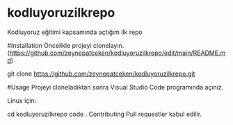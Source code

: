 # kodluyoruzilkrepo
Kodluyoruz eğitimi kapsamında açtığım ilk repo

#Installation
Öncelikle projeyi clonelayın. (https://github.com/zeynepatceken/kodluyoruzilkrepo/edit/main/README.md)

git clone https://github.com/zeynepatceken/kodluyoruzilkrepo.git

#Usage
Projeyi cloneladıktan sonra Visual Studio Code programında açınız.

Linux için:

cd kodluyoruzilkrepo
code .
Contributing
Pull requestler kabul edilir.

